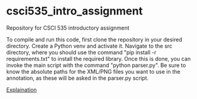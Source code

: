 # csci535_intro_assignment
Repository for CSCI 535 introductory assignment

To compile and run this code, first clone the repository in your desired directory. Create a Python venv and activate it. Navigate to the src directory, where you should use the command "pip install -r requirements.txt" to install the required library. Once this is done, you can invoke the main script with the command "python parser.py". Be sure to know the absolute paths for the XML/PNG files you want to use in the annotation, as these will be asked in the parser.py script. 

<u>Explaination</u>